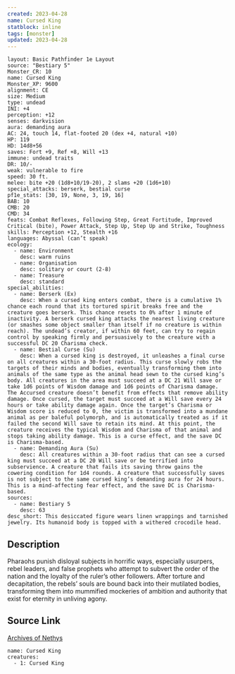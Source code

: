```yaml
---
created: 2023-04-28
name: Cursed King
statblock: inline
tags: [monster]
updated: 2023-04-28
---
```

```statblock
layout: Basic Pathfinder 1e Layout
source: "Bestiary 5"
Monster_CR: 10
name: Cursed King
Monster_XP: 9600
alignment: CE
size: Medium
type: undead
INI: +4
perception: +12
senses: darkvision
aura: demanding aura
AC: 24, touch 14, flat-footed 20 (dex +4, natural +10)
HP: 119
HD: 14d8+56
saves: Fort +9, Ref +8, Will +13
immune: undead traits
DR: 10/-
weak: vulnerable to fire
speed: 30 ft.
melee: bite +20 (1d8+10/19-20), 2 slams +20 (1d6+10)
special_attacks: berserk, bestial curse
pf1e_stats: [30, 19, None, 3, 19, 16]
BAB: 10
CMB: 20
CMD: 34
feats: Combat Reflexes, Following Step, Great Fortitude, Improved Critical (bite), Power Attack, Step Up, Step Up and Strike, Toughness
skills: Perception +12, Stealth +16
languages: Abyssal (can’t speak)
ecology:
  - name: Environment
    desc: warm ruins
  - name: Organisation
    desc: solitary or court (2-8)
  - name: Treasure
    desc: standard
special_abilities:
  - name: Berserk (Ex)
    desc: When a cursed king enters combat, there is a cumulative 1% chance each round that its tortured spirit breaks free and the creature goes berserk. This chance resets to 0% after 1 minute of inactivity. A berserk cursed king attacks the nearest living creature (or smashes some object smaller than itself if no creature is within reach). The undead’s creator, if within 60 feet, can try to regain control by speaking firmly and persuasively to the creature with a successful DC 20 Charisma check.
  - name: Bestial Curse (Su)
    desc: When a cursed king is destroyed, it unleashes a final curse on all creatures within a 30-foot radius. This curse slowly robs the targets of their minds and bodies, eventually transforming them into animals of the same type as the animal head sewn to the cursed king’s body. All creatures in the area must succeed at a DC 21 Will save or take 1d6 points of Wisdom damage and 1d6 points of Charisma damage. The Accursed creature doesn’t benefit from effects that remove ability damage. Once cursed, the target must succeed at a Will save every 24 hours or take ability damage again. Once the target’s Charisma or Wisdom score is reduced to 0, the victim is transformed into a mundane animal as per baleful polymorph, and is automatically treated as if it failed the second Will save to retain its mind. At this point, the creature receives the typical Wisdom and Charisma of that animal and stops taking ability damage. This is a curse effect, and the save DC is Charisma-based.
  - name: Demanding Aura (Su)
    desc: All creatures within a 30-foot radius that can see a cursed king must succeed at a DC 20 Will save or be terrified into subservience. A creature that fails its saving throw gains the cowering condition for 1d4 rounds. A creature that successfully saves is not subject to the same cursed king’s demanding aura for 24 hours. This is a mind-affecting fear effect, and the save DC is Charisma-based.
sources:
  - name: Bestiary 5
    desc: 63
desc_short: This desiccated figure wears linen wrappings and tarnished jewelry. Its humanoid body is topped with a withered crocodile head.
```
## Description
Pharaohs punish disloyal subjects in horrific ways, especially usurpers, rebel leaders, and false prophets who attempt to subvert the order of the nation and the loyalty of the ruler’s other followers. After torture and decapitation, the rebels’ souls are bound back into their mutilated bodies, transforming them into mummified mockeries of ambition and authority that exist for eternity in unliving agony.
## Source Link
[Archives of Nethys](https://aonprd.com/MonsterDisplay.aspx?ItemName=Cursed%20King)
```encounter-table
name: Cursed King
creatures:
  - 1: Cursed King
```
